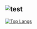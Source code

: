 ![test](https://placeholder.pics/svg/600x300/fddf46-17D5D1/000000/nurgasemetey)
---
[![Top Langs](https://github-readme-stats-l23213f2v.vercel.app/api/top-langs/?username=nurgasemetey&hide=html,scss,css,lua,shell,less&langs_count=10)](https://github.com/anuraghazra/github-readme-stats)

